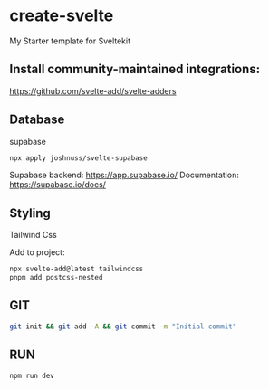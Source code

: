 # create-svelte

My Starter template for Sveltekit

## Install community-maintained integrations:

https://github.com/svelte-add/svelte-adders

## Database

supabase

```bash
npx apply joshnuss/svelte-supabase
```

Supabase backend: https://app.supabase.io/
Documentation: https://supabase.io/docs/

## Styling

Tailwind Css

Add to project:

```bash
npx svelte-add@latest tailwindcss
pnpm add postcss-nested
```

## GIT

```bash
git init && git add -A && git commit -m "Initial commit"
```

## RUN

```bash
npm run dev
```
